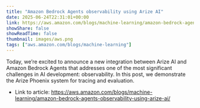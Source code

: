 ```yaml
---
title: "Amazon Bedrock Agents observability using Arize AI"
date: 2025-06-24T22:31:01+00:00
link: https://aws.amazon.com/blogs/machine-learning/amazon-bedrock-agents-observability-using-arize-ai/
showShare: false
showReadTime: false
thumbnail: images/aws.png
tags: ["aws.amazon.com/blogs/machine-learning"]
---
```

Today, we’re excited to announce a new integration between Arize AI and Amazon Bedrock Agents that addresses one of the most significant challenges in AI development: observability. In this post, we demonstrate the Arize Phoenix system for tracing and evaluation.

- Link to article: https://aws.amazon.com/blogs/machine-learning/amazon-bedrock-agents-observability-using-arize-ai/